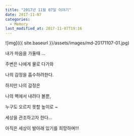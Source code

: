 ```yaml
---
title: "2017년 11월 07일 이야기"
date: 2017-11-07
categories:
  - Memory
last_modified_at: 2017-11-07T19:16
---
```


![img]({{ site.baseurl }}/assets/images/md-20171107-01.jpg)

내가 마음을 가둘때 ... 

주변은 나에게 물로 다가와 

나의 감정을 흡수하려한다. 

하지만 나의 감정은 

나의 벽에서 내려다 볼뿐, 

누구도 오르지 못할 높이로 ~ 

세상을 관조하고자 한다... 

아직은 세상이 발아래 있기를 희망하며!!!